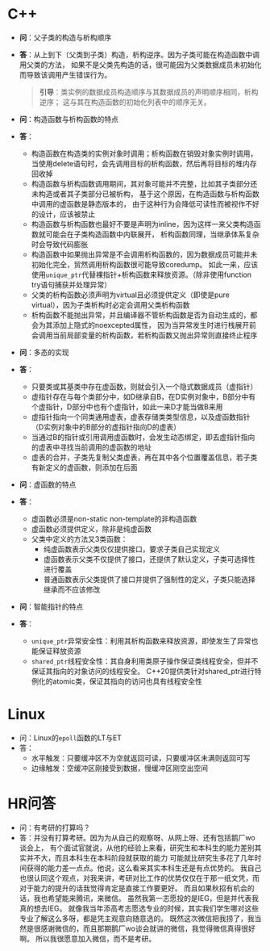 # C++
* **问**：父子类的构造与析构顺序
* **答**：从上到下（父类到子类）构造，析构逆序。因为子类可能在构造函数中调用父类的方法，
    如果不是父类先构造的话，很可能因为父类数据成员未初始化而导致该调用产生错误行为。
    > **引导**：类实例的数据成员构造顺序与其数据成员的声明顺序相同，析构逆序；
    > 这与其在构造函数的初始化列表中的顺序无关。

* **问**：构造函数与析构函数的特点
* **答**：
    * 构造函数在构造类的实例对象时调用；析构函数在销毁对象实例时调用，
        当使用delete语句时，会先调用目标的析构函数，然后再将目标的堆内存回收掉
    * 构造函数与析构函数调用期间，其对象可能并不完整，比如其子类部分还未构造或者其子类部分已被析构，
        基于这个原因，在构造函数与析构函数中调用的虚函数是静态版本的，
        由于这种行为会降低可读性而被视作不好的设计，应该被禁止
    * 构造函数与析构函数也最好不要是声明为inline，因为这样一来父类构造函数就可能会在子类构造函数中内联展开，
        析构函数同理，当继承体系复杂时会导致代码膨胀
    * 构造函数中如果抛出异常是不会调用析构函数的，因为数据成员可能并未初始化完全，贸然调用析构函数很可能导致coredump。
        如此一来，应该使用`unique_ptr`代替裸指针+析构函数来释放资源。（除非使用function try语句捕获并处理异常）
    * 父类的析构函数必须声明为virtual且必须提供定义（即使是pure virtual），因为子类析构时必定会调用父类析构函数
    * 析构函数不能抛出异常，并且编译器不管析构函数是否为自动生成的，都会为其添加上隐式的noexcepted属性，
        因为当异常发生时进行栈展开前会调用当前局部变量的析构函数，若析构函数又抛出异常则直接终止程序

* **问**：多态的实现
* **答**：
    * 只要类或其基类中存在虚函数，则就会引入一个隐式数据成员（虚指针）
    * 虚指针存在与每个类部分中，如D继承自B，在D实例对象中，B部分中有个虚指针，D部分中也有个虚指针，如此一来D才能当做B来用
    * 虚指针指向一个同类通用虚表，虚表存储类类型信息，以及虚函数指针（D实例对象中的B部分的虚指针指向D的虚表）
    * 当通过B的指针或引用调用虚函数时，会发生动态绑定，即去虚指针指向的虚表中寻找当前调用的虚函数的地址
    * 虚表的合并，子类先复制父类虚表，再在其中各个位置覆盖信息，若子类有新定义的虚函数，则添加在后面

* **问**：虚函数的特点
* **答**：
    * 虚函数必须是non-static non-template的非构造函数
    * 虚函数必须提供定义，除非是纯虚函数
    * 父类中定义的方法又3类函数：
        * 纯虚函数表示父类仅仅提供接口，要求子类自己实现定义
        * 虚函数表示父类不仅提供了接口，还提供了默认定义，子类可选择性进行覆盖
        * 普通函数表示父类提供了接口并提供了强制性的定义，子类只能选择继承而不应该修改

* **问**：智能指针的特点
* **答**：
    * `unique_ptr`异常安全性：利用其析构函数来释放资源，即使发生了异常也能保证释放资源
    * `shared_ptr`线程安全性：其自身利用类原子操作保证类线程安全，但并不保证其指向的对象访问的线程安全。
        C++20提供类针对shared_ptr进行特例化的atomic类，保证其指向的访问也具有线程安全性
# Linux
* 问：Linux的`epoll`函数的LT与ET
* 答：
    * 水平触发：只要缓冲区不为空就返回可读，只要缓冲区未满则返回可写
    * 边缘触发：空缓冲区刚接受到数据，慢缓冲区刚空出空间


# HR问答
* 问：有考研的打算吗？
* 答：并没有打算考研。因为为从自己的观察呀、从网上呀、还有包括鹅厂wo谈会上，
有个面试官就说，从他的经验上来看，研究生和本科生的能力差别其实并不大，而且本科生在本科阶段就获取的能力
可能就比研究生多花了几年时间获得的能力差一点点。他说，这么看来其实本科生还是有点优势的。
我自己也很认同这个观点，对我来讲，考研对比工作的优势仅仅在于那一纸文凭，而对于能力的提升的话我觉得肯定是直接工作要更好。
而且如果秋招有机会的话，我也希望能来腾讯，来微信。
虽然我第一志愿投的是IEG，但是并代表我真的想去IEG。
就像我当年添高考志愿选专业的时候，其实我们学生哪对这些专业了解这么多呀，都是凭主观意向随意选的。
既然这次微信把我捞了，我当然是很感谢微信的，而且那期鹅厂wo谈会就讲的微信，我觉得微信真得很好啊。
所以我很愿意加入微信，而不是考研。
